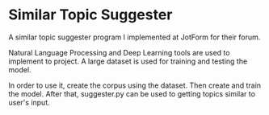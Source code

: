 # Similar Topic Suggester
A similar topic suggester program I implemented at JotForm for their forum.

Natural Language Processing and Deep Learning tools are used to implement to project.
A large dataset is used for training and testing the model.

In order to use it, create the corpus using the dataset. Then create and train the model.
After that, suggester.py can be used to getting topics similar to user's input.
